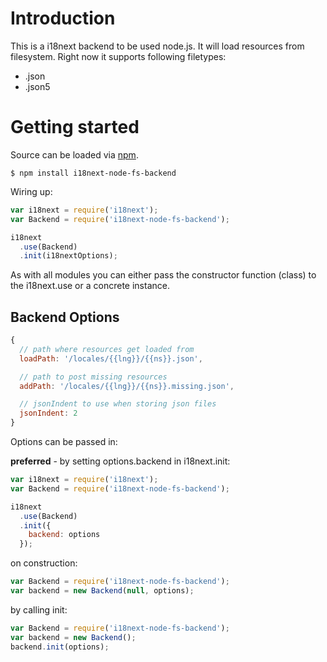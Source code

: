 # Introduction

This is a i18next backend to be used node.js. It will load resources from filesystem. Right now it supports following filetypes:

- .json
- .json5

# Getting started

Source can be loaded via [npm](https://www.npmjs.com/package/i18next-node-fs-backend).

```
$ npm install i18next-node-fs-backend
```

Wiring up:

```js
var i18next = require('i18next');
var Backend = require('i18next-node-fs-backend');

i18next
  .use(Backend)
  .init(i18nextOptions);
```

As with all modules you can either pass the constructor function (class) to the i18next.use or a concrete instance.

## Backend Options

```js
{
  // path where resources get loaded from
  loadPath: '/locales/{{lng}}/{{ns}}.json',

  // path to post missing resources
  addPath: '/locales/{{lng}}/{{ns}}.missing.json',

  // jsonIndent to use when storing json files
  jsonIndent: 2
}
```

Options can be passed in:

**preferred** - by setting options.backend in i18next.init:

```js
var i18next = require('i18next');
var Backend = require('i18next-node-fs-backend');

i18next
  .use(Backend)
  .init({
    backend: options
  });
```

on construction:

```js
var Backend = require('i18next-node-fs-backend');
var backend = new Backend(null, options);
```

by calling init:

```js
var Backend = require('i18next-node-fs-backend');
var backend = new Backend();
backend.init(options);
```
